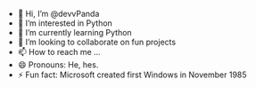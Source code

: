 - 👋 Hi, I’m @devvPanda
- 👀 I’m interested in Python
- 🌱 I’m currently learning Python
- 💞️ I’m looking to collaborate on fun projects
- 📫 How to reach me ...
- 😄 Pronouns: He, hes.
- ⚡ Fun fact: Microsoft created first Windows in November 1985

<!---
devvPanda/devvPanda is a ✨ special ✨ repository because its `README.md` (this file) appears on your GitHub profile.
You can click the Preview link to take a look at your changes.
--->
